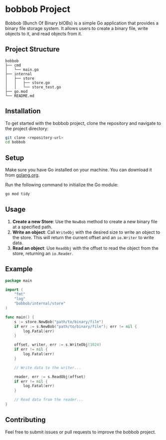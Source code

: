 # bobbob Project

Bobbob (Bunch Of Binary blOBs) is a simple Go application that provides a binary file storage system. It allows users to create a binary file, write objects to it, and read objects from it.

## Project Structure

```
bobbob
├── cmd
│   └── main.go
├── internal
│   ├── store
│   │   ├── store.go
│   │   └── store_test.go
├── go.mod
└── README.md
```

## Installation

To get started with the bobbob project, clone the repository and navigate to the project directory:

```bash
git clone <repository-url>
cd bobbob
```

## Setup

Make sure you have Go installed on your machine. You can download it from [golang.org](https://golang.org/dl/).

Run the following command to initialize the Go module:

```bash
go mod tidy
```

## Usage

1. **Create a new Store**: Use the `NewBob` method to create a new binary file at a specified path.
2. **Write an object**: Call `WriteObj` with the desired size to write an object to the store. This will return the current offset and an `io.Writer` to write data.
3. **Read an object**: Use `ReadObj` with the offset to read the object from the store, returning an `io.Reader`.

## Example

```go
package main

import (
    "fmt"
    "log"
    "bobbob/internal/store"
)

func main() {
    s := store.NewBob("path/to/binary/file")
    if err := s.NewBob("path/to/binary/file"); err != nil {
        log.Fatal(err)
    }

    offset, writer, err := s.WriteObj(1024)
    if err != nil {
        log.Fatal(err)
    }

    // Write data to the writer...

    reader, err := s.ReadObj(offset)
    if err != nil {
        log.Fatal(err)
    }

    // Read data from the reader...
}
```

## Contributing

Feel free to submit issues or pull requests to improve the bobbob project.